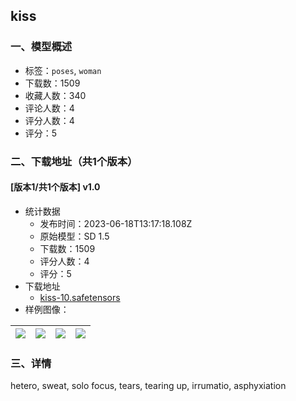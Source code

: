 ## kiss
### 一、模型概述

- 标签：`poses`, `woman`
- 下载数：1509
- 收藏人数：340
- 评论人数：4
- 评分人数：4
- 评分：5

### 二、下载地址（共1个版本）

#### [版本1/共1个版本] v1.0

- 统计数据
  - 发布时间：2023-06-18T13:17:18.108Z
  - 原始模型：SD 1.5
  - 下载数：1509
  - 评分人数：4
  - 评分：5
- 下载地址
  - [kiss-10.safetensors](https://civitai.com/api/download/models/98735)
- 样例图像：

| <img src="https://image.civitai.com/xG1nkqKTMzGDvpLrqFT7WA/f6f30f00-bf71-45f7-ae6b-35d247e07021/width=450/1193508.jpeg" /> | <img src="https://image.civitai.com/xG1nkqKTMzGDvpLrqFT7WA/a9b5d600-7de0-41a3-9f10-455e292827a8/width=450/1193506.jpeg" /> | <img src="https://image.civitai.com/xG1nkqKTMzGDvpLrqFT7WA/454db01f-67e4-45bf-897b-79bf11d93a29/width=450/1193507.jpeg" /> | <img src="https://image.civitai.com/xG1nkqKTMzGDvpLrqFT7WA/cdb6e85b-b6e0-46ed-aa5f-51ee48245323/width=450/1193505.jpeg" /> |
| ---- | ---- | ---- | ---- |


### 三、详情
<p>hetero, sweat, solo focus, tears, tearing up, irrumatio, asphyxiation</p>